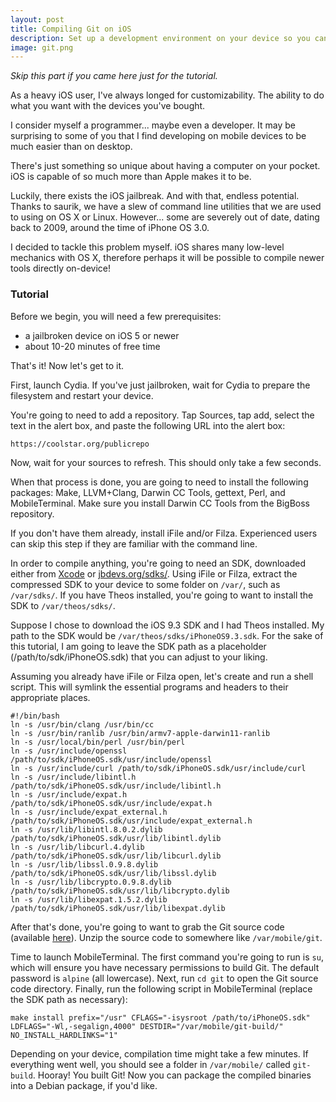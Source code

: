 ```yaml
---
layout: post
title: Compiling Git on iOS
description: Set up a development environment on your device so you can compile Git!
image: git.png
---
```


*Skip this part if you came here just for the tutorial.*

As a heavy iOS user, I've always longed for customizability. The ability to do what you want with the devices you've bought. 

I consider myself a programmer... maybe even a developer. It may be surprising to some of you that I find developing on mobile devices to be much easier than on desktop. 

There's just something so unique about having a computer on your pocket. iOS is capable of so much more than Apple makes it to be.

Luckily, there exists the iOS jailbreak. And with that, endless potential. Thanks to saurik, we have a slew of command line utilities that we are used to using on OS X or Linux. However... some are severely out of date, dating back to 2009, around the time of iPhone OS 3.0.

I decided to tackle this problem myself. iOS shares many low-level mechanics with OS X, therefore perhaps it will be possible to compile newer tools directly on-device!

### Tutorial

Before we begin, you will need a few prerequisites:

- a jailbroken device on iOS 5 or newer
- about 10-20 minutes of free time 

That's it! Now let's get to it.

First, launch Cydia. If you've just jailbroken, wait for Cydia to prepare the filesystem and restart your device.

You're going to need to add a repository. Tap Sources, tap add, select the text in the alert box, and paste the following URL into the alert box:

`https://coolstar.org/publicrepo`

Now, wait for your sources to refresh. This should only take a few seconds.

When that process is done, you are going to need to install the following packages: Make, LLVM+Clang, Darwin CC Tools, gettext, Perl, and MobileTerminal. Make sure you install Darwin CC Tools from the BigBoss repository.

If you don't have them already, install iFile and/or Filza. Experienced users can skip this step if they are familiar with the command line. 

In order to compile anything, you're going to need an SDK, downloaded either from [Xcode](https://developer.apple.com/xcode/) or [jbdevs.org/sdks/](https://jbdevs.org/sdks/). Using iFile or Filza, extract the compressed SDK to your device to some folder on `/var/`, such as `/var/sdks/`. If you have Theos installed, you're going to want to install the SDK to `/var/theos/sdks/`.

Suppose I chose to download the iOS 9.3 SDK and I had Theos installed. My path to the SDK would be `/var/theos/sdks/iPhoneOS9.3.sdk`. For the sake of this tutorial, I am going to leave the SDK path as a placeholder (/path/to/sdk/iPhoneOS.sdk) that you can adjust to your liking.

Assuming you already have iFile or Filza open, let's create and run a shell script. This will symlink the essential programs and headers to their appropriate places.

```
#!/bin/bash
ln -s /usr/bin/clang /usr/bin/cc
ln -s /usr/bin/ranlib /usr/bin/armv7-apple-darwin11-ranlib
ln -s /usr/local/bin/perl /usr/bin/perl
ln -s /usr/include/openssl /path/to/sdk/iPhoneOS.sdk/usr/include/openssl
ln -s /usr/include/curl /path/to/sdk/iPhoneOS.sdk/usr/include/curl
ln -s /usr/include/libintl.h /path/to/sdk/iPhoneOS.sdk/usr/include/libintl.h
ln -s /usr/include/expat.h /path/to/sdk/iPhoneOS.sdk/usr/include/expat.h
ln -s /usr/include/expat_external.h /path/to/sdk/iPhoneOS.sdk/usr/include/expat_external.h
ln -s /usr/lib/libintl.8.0.2.dylib /path/to/sdk/iPhoneOS.sdk/usr/lib/libintl.dylib
ln -s /usr/lib/libcurl.4.dylib /path/to/sdk/iPhoneOS.sdk/usr/lib/libcurl.dylib
ln -s /usr/lib/libssl.0.9.8.dylib /path/to/sdk/iPhoneOS.sdk/usr/lib/libssl.dylib
ln -s /usr/lib/libcrypto.0.9.8.dylib /path/to/sdk/iPhoneOS.sdk/usr/lib/libcrypto.dylib
ln -s /usr/lib/libexpat.1.5.2.dylib /path/to/sdk/iPhoneOS.sdk/usr/lib/libexpat.dylib
```

After that's done, you're going to want to grab the Git source code (available [here](https://git-scm.com)). Unzip the source code to somewhere like `/var/mobile/git`.

Time to launch MobileTerminal. The first command you're going to run is `su`, which will ensure you have necessary permissions to build Git. The default password is `alpine` (all lowercase). Next, run `cd git` to open the Git source code directory. Finally, run the following script in MobileTerminal (replace the SDK path as necessary):

```make install prefix="/usr" CFLAGS="-isysroot /path/to/iPhoneOS.sdk" LDFLAGS="-Wl,-segalign,4000" DESTDIR="/var/mobile/git-build/" NO_INSTALL_HARDLINKS="1"```

Depending on your device, compilation time might take a few minutes. If everything went well, you should see a folder in `/var/mobile/` called `git-build`. Hooray! You built Git! Now you can package the compiled binaries into a Debian package, if you'd like.
